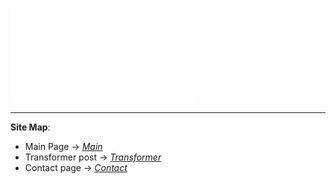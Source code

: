 ![ESpaper](images/ES2017.pdf)

---

**Site Map**:
* Main Page -> *[Main](index.md)*
* Transformer post -> *[Transformer](transformer.md)*
* Contact page -> *[Contact](contact.md)*
